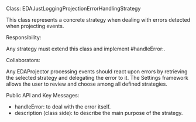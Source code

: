 Class: EDAJustLoggingProjectionErrorHandlingStrategy

This class represents a concrete strategy when dealing with errors detected when projecting events.

Responsibility:

Any strategy must extend this class and implement #handleError:.

Collaborators:

Any EDAProjector processing events should react upon errors by retrieving the selected strategy and delegating the error to it.
The Settings framework allows the user to review and choose among all defined strategies.

Public API and Key Messages:

- handleError: to deal with the error itself.
- description (class side): to describe the main purpose of the strategy.